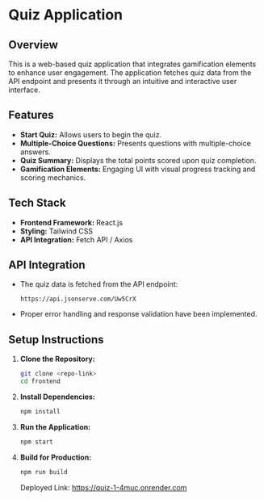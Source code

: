 # Quiz Application

## Overview
This is a web-based quiz application that integrates gamification elements to enhance user engagement. The application fetches quiz data from the API endpoint and presents it through an intuitive and interactive user interface.

## Features
- **Start Quiz:** Allows users to begin the quiz.
- **Multiple-Choice Questions:** Presents questions with multiple-choice answers.
- **Quiz Summary:** Displays the total points scored upon quiz completion.
- **Gamification Elements:** Engaging UI with visual progress tracking and scoring mechanics.

## Tech Stack
- **Frontend Framework:** React.js
- **Styling:** Tailwind CSS
- **API Integration:** Fetch API / Axios

## API Integration
- The quiz data is fetched from the API endpoint:
  ```
  https://api.jsonserve.com/Uw5CrX
  ```
- Proper error handling and response validation have been implemented.

## Setup Instructions
1. **Clone the Repository:**
   ```sh
   git clone <repo-link>
   cd frontend
   ```
2. **Install Dependencies:**
   ```sh
   npm install
   ```
3. **Run the Application:**
   ```sh
   npm start
   ```
4. **Build for Production:**
   ```sh
   npm run build
   ```
   Deployed Link: https://quiz-1-4muc.onrender.com
